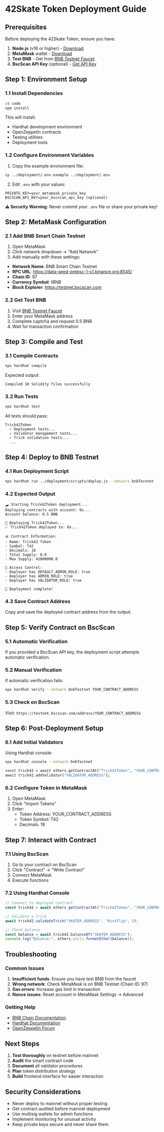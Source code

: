 # 42Skate Token Deployment Guide

## Prerequisites

Before deploying the 42Skate Token, ensure you have:

1. **Node.js** (v16 or higher) - [Download](https://nodejs.org/)
2. **MetaMask** wallet - [Download](https://metamask.io/)
3. **Test BNB** - Get from [BNB Testnet Faucet](https://testnet.bnbchain.org/faucet-smart)
4. **BscScan API Key** (optional) - [Get API Key](https://bscscan.com/myapikey)

## Step 1: Environment Setup

### 1.1 Install Dependencies

```bash
cd code
npm install
```

This will install:
- Hardhat development environment
- OpenZeppelin contracts
- Testing utilities
- Deployment tools

### 1.2 Configure Environment Variables

1. Copy the example environment file:
```bash
cp ../deployment/.env.example ../deployment/.env
```

2. Edit `.env` with your values:
```env
PRIVATE_KEY=your_metamask_private_key
BSCSCAN_API_KEY=your_bscscan_api_key (optional)
```

**⚠️ Security Warning**: Never commit your `.env` file or share your private key!

## Step 2: MetaMask Configuration

### 2.1 Add BNB Smart Chain Testnet

1. Open MetaMask
2. Click network dropdown → "Add Network"
3. Add manually with these settings:

- **Network Name**: BNB Smart Chain Testnet
- **RPC URL**: https://data-seed-prebsc-1-s1.binance.org:8545/
- **Chain ID**: 97
- **Currency Symbol**: tBNB
- **Block Explorer**: https://testnet.bscscan.com

### 2.2 Get Test BNB

1. Visit [BNB Testnet Faucet](https://testnet.bnbchain.org/faucet-smart)
2. Enter your MetaMask address
3. Complete captcha and request 0.5 BNB
4. Wait for transaction confirmation

## Step 3: Compile and Test

### 3.1 Compile Contracts

```bash
npx hardhat compile
```

Expected output:
```
Compiled 10 Solidity files successfully
```

### 3.2 Run Tests

```bash
npx hardhat test
```

All tests should pass:
```
Trick42Token
  ✓ Deployment tests...
  ✓ Validator management tests...
  ✓ Trick validation tests...
  ...
```

## Step 4: Deploy to BNB Testnet

### 4.1 Run Deployment Script

```bash
npx hardhat run ../deployment/scripts/deploy.js --network bnbTestnet
```

### 4.2 Expected Output

```
🛹 Starting Trick42Token deployment...
Deploying contracts with account: 0x...
Account balance: 0.5 BNB

📝 Deploying Trick42Token...
✅ Trick42Token deployed to: 0x...

📊 Contract Information:
- Name: Trick42 Token
- Symbol: T42
- Decimals: 18
- Total Supply: 0.0
- Max Supply: 42000000.0

🔐 Access Control:
- Deployer has DEFAULT_ADMIN_ROLE: true
- Deployer has ADMIN_ROLE: true
- Deployer has VALIDATOR_ROLE: true

🎉 Deployment complete!
```

### 4.3 Save Contract Address

Copy and save the deployed contract address from the output.

## Step 5: Verify Contract on BscScan

### 5.1 Automatic Verification

If you provided a BscScan API key, the deployment script attempts automatic verification.

### 5.2 Manual Verification

If automatic verification fails:

```bash
npx hardhat verify --network bnbTestnet YOUR_CONTRACT_ADDRESS
```

### 5.3 Check on BscScan

Visit: `https://testnet.bscscan.com/address/YOUR_CONTRACT_ADDRESS`

## Step 6: Post-Deployment Setup

### 6.1 Add Initial Validators

Using Hardhat console:

```bash
npx hardhat console --network bnbTestnet

const trick42 = await ethers.getContractAt("Trick42Token", "YOUR_CONTRACT_ADDRESS");
await trick42.addValidator("VALIDATOR_ADDRESS");
```

### 6.2 Configure Token in MetaMask

1. Open MetaMask
2. Click "Import Tokens"
3. Enter:
   - Token Address: YOUR_CONTRACT_ADDRESS
   - Token Symbol: T42
   - Decimals: 18

## Step 7: Interact with Contract

### 7.1 Using BscScan

1. Go to your contract on BscScan
2. Click "Contract" → "Write Contract"
3. Connect MetaMask
4. Execute functions

### 7.2 Using Hardhat Console

```javascript
// Connect to deployed contract
const trick42 = await ethers.getContractAt("Trick42Token", "YOUR_CONTRACT_ADDRESS");

// Validate a trick
await trick42.validateTrick("SKATER_ADDRESS", "Kickflip", 5);

// Check balance
const balance = await trick42.balanceOf("SKATER_ADDRESS");
console.log("Balance:", ethers.utils.formatEther(balance));
```

## Troubleshooting

### Common Issues

1. **Insufficient funds**: Ensure you have test BNB from the faucet
2. **Wrong network**: Check MetaMask is on BNB Testnet (Chain ID: 97)
3. **Gas errors**: Increase gas limit in transaction
4. **Nonce issues**: Reset account in MetaMask Settings → Advanced

### Getting Help

- [BNB Chain Documentation](https://docs.bnbchain.org/)
- [Hardhat Documentation](https://hardhat.org/docs)
- [OpenZeppelin Forum](https://forum.openzeppelin.com/)

## Next Steps

1. **Test thoroughly** on testnet before mainnet
2. **Audit** the smart contract code
3. **Document** all validator procedures
4. **Plan** token distribution strategy
5. **Build** frontend interface for easier interaction

## Security Considerations

- Never deploy to mainnet without proper testing
- Get contract audited before mainnet deployment
- Use multisig wallets for admin functions
- Implement monitoring for unusual activity
- Keep private keys secure and never share them